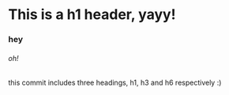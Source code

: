 # This is a h1 header, yayy!
### hey
###### oh!


this commit includes three headings, h1, h3 and h6 respectively :)
